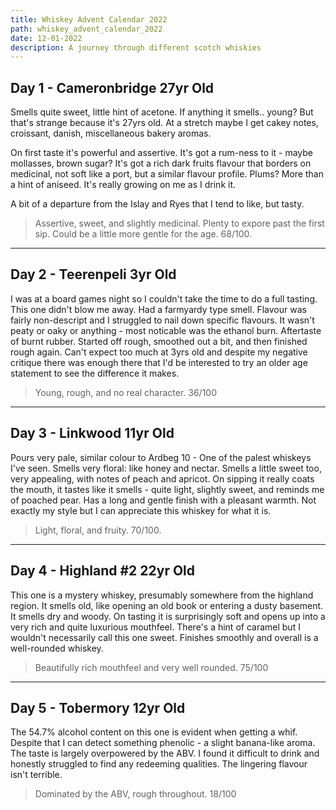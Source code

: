 ```yaml
---
title: Whiskey Advent Calendar 2022
path: whiskey_advent_calendar_2022
date: 12-01-2022
description: A journey through different scotch whiskies
---
```


## Day 1 - Cameronbridge 27yr Old

Smells quite sweet, little hint of acetone. If anything it smells.. young? But that's strange because it's 27yrs old. At a stretch maybe I get cakey notes, croissant, danish, miscellaneous bakery aromas.

On first taste it's powerful and assertive. It's got a rum-ness to it - maybe mollasses, brown sugar? It's got a rich dark fruits flavour that borders on medicinal, not soft like a port, but a similar flavour profile. Plums? More than a hint of aniseed. It's really growing on me as I drink it.

A bit of a departure from the Islay and Ryes that I tend to like, but tasty. 

> Assertive, sweet, and slightly medicinal. Plenty to expore past the first sip. Could be a little more gentle for the age. 68/100.

---

## Day 2 - Teerenpeli 3yr Old

I was at a board games night so I couldn't take the time to do a full tasting. This one didn't blow me away. Had a farmyardy type smell. Flavour was fairly non-descript and I struggled to nail down specific flavours. It wasn't peaty or oaky or anything - most noticable was the ethanol burn. Aftertaste of burnt rubber. Started off rough, smoothed out a bit, and then finished rough again. Can't expect too much at 3yrs old and despite my negative critique there was enough there that I'd be interested to try an older age statement to see the difference it makes.

> Young, rough, and no real character. 36/100

---

## Day 3 - Linkwood 11yr Old

Pours very pale, similar colour to Ardbeg 10 - One of the palest whiskeys I've seen. Smells very floral: like honey and nectar. Smells a little sweet too, very appealing, with notes of peach and apricot. On sipping it really coats the mouth, it tastes like it smells - quite light, slightly sweet, and reminds me of poached pear. Has a long and gentle finish with a pleasant warmth. Not exactly my style but I can appreciate this whiskey for what it is.

> Light, floral, and fruity. 70/100.

---

## Day 4 - Highland #2 22yr Old

This one is a mystery whiskey, presumably somewhere from the highland region. It smells old, like opening an old book or entering a dusty basement. It smells dry and woody. On tasting it is surprisingly soft and opens up into a very rich and quite luxurious mouthfeel. There's a hint of caramel but I wouldn't necessarily call this one sweet. Finishes smoothly and overall is a well-rounded whiskey. 

> Beautifully rich mouthfeel and very well rounded. 75/100

---

## Day 5 - Tobermory 12yr Old

The 54.7% alcohol content on this one is evident when getting a whif. Despite that I can detect something phenolic - a slight banana-like aroma. The taste is largely overpowered by the ABV. I found it difficult to drink and honestly struggled to find any redeeming qualities. The lingering flavour isn't terrible. 

> Dominated by the ABV, rough throughout. 18/100

